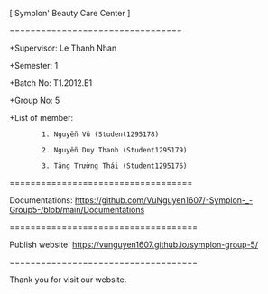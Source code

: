 [ Symplon' Beauty Care Center ]

=================================


+Supervisor: Le Thanh Nhan<br>



+Semester: 1<br>



+Batch No: T1.2012.E1<br>


+Group No: 5


+List of member:
            
            
            1. Nguyễn Vũ (Student1295178)
              
            2. Nguyễn Duy Thanh (Student1295179)
            
            3. Tăng Trường Thái (Student1295176)
===================================

Documentations: https://github.com/VuNguyen1607/-Symplon-_-Group5-/blob/main/Documentations

====================================

Publish website: https://vunguyen1607.github.io/symplon-group-5/

====================================

Thank you for visit our website.
